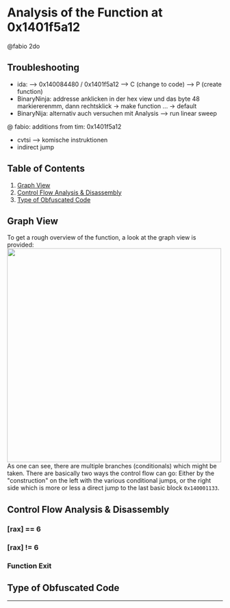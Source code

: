 # Analysis of the Function at 0x1401f5a12

@fabio 2do
## Troubleshooting
- ida: --> 0x140084480 / 0x1401f5a12  --> C (change to code) --> P (create function)
- BinaryNinja:  addresse anklicken in der hex view und das byte 48 markiererenmm, dann rechtsklick -> make function ... -> default
- BinaryNija: alternativ auch versuchen mit Analysis --> run linear sweep

@ fabio:
additions from tim:
0x1401f5a12 
- cvtsi --> komische instruktionen
- indirect jump


## Table of Contents
1. [Graph View](#graphview)
2. [Control Flow Analysis & Disassembly](#controlflowanalysis)
3. [Type of Obfuscated Code](#typeofobfuscation)

## Graph View <a name="graphview"></a>
To get a rough overview of the function, a look at the graph view is provided:
<br>
<img src="" width="500">
<br/>
As one can see, there are multiple branches (conditionals) which might be taken. There are basically two ways the control flow can go: Either by the "construction" on the left with the various conditional jumps, or the right side which is more or less a direct jump to the last basic block `0x140001133`.

## Control Flow Analysis & Disassembly <a name="controlflowanalysis"></a>
### [rax] == 6



### [rax] != 6



### Function Exit



## Type of Obfuscated Code <a name="typeofobfuscation"></a>

---
